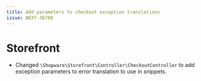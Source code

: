 ```yaml
---
title: Add parameters to checkout exception translations
issue: NEXT-36788
---
```

# Storefront
* Changed `\Shopware\Storefront\Controller\CheckoutController` to add exception parameters to error translation to use in snippets.
